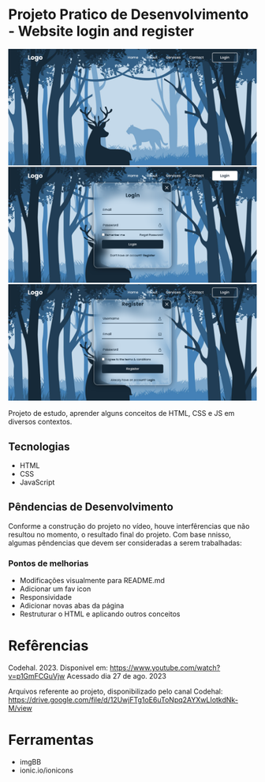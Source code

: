 # Projeto Pratico de Desenvolvimento - Website login and register

<img src="./src/img/previw-homePage.png">
<img src="./src/img/preview-homePageLogin.png">
<img src="./src/img/previw-homePageRegister.png">

Projeto de estudo, aprender alguns conceitos de HTML, CSS e JS em diversos contextos.

## Tecnologias

- HTML
- CSS
- JavaScript

## Pêndencias de Desenvolvimento

Conforme a construção do projeto no vídeo, houve interfêrencias que não resultou no momento, o resultado final do projeto. Com base nnisso, algumas pêndencias que devem ser consideradas a serem trabalhadas:

### Pontos de melhorias

- Modificações visualmente para README.md
- Adicionar um fav icon
- Responsividade
- Adicionar novas abas da página
- Restruturar o HTML e aplicando outros conceitos

# Refêrencias
Codehal. 2023. Disponivel em: <https://www.youtube.com/watch?v=p1GmFCGuVjw> Acessado dia 27 de ago. 2023

Arquivos referente ao projeto, disponibilizado pelo canal Codehal:
https://drive.google.com/file/d/12UwjFTg1oE6uToNpq2AYXwLIotkdNk-M/view

# Ferramentas

- imgBB
- ionic.io/ionicons